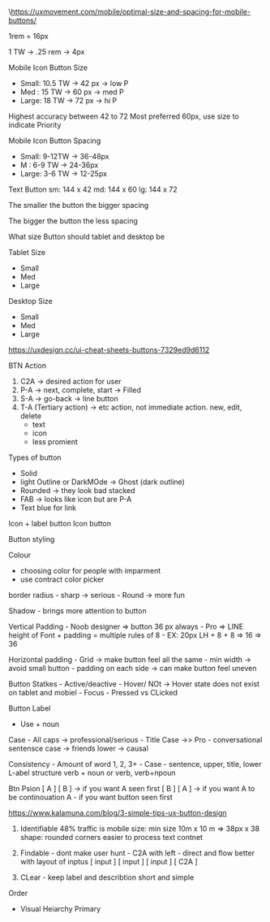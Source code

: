 \https://uxmovement.com/mobile/optimal-size-and-spacing-for-mobile-buttons/

1rem = 16px

1 TW -> .25 rem -> 4px

Mobile Icon Button
Size

- Small: 10.5 TW -> 42 px -> low P
- Med : 15 TW -> 60 px -> med P
- Large: 18 TW -> 72 px -> hi P

Highest accuracy between 42 to 72
Most preferred 60px, use size to indicate Priority

Mobile Icon Button Spacing

- Small: 9-12TW -> 36-48px
- M : 6-9 TW -> 24-36px
- Large: 3-6 TW -> 12-25px

Text Button
sm: 144 x 42
md: 144 x 60
lg: 144 x 72

The smaller the button the bigger spacing

The bigger the button the less spacing

What size Button should tablet and desktop be

Tablet
Size

- Small
- Med
- Large

Desktop
Size

- Small
- Med
- Large

https://uxdesign.cc/ui-cheat-sheets-buttons-7329ed9d6112

BTN Action

1. C2A -> desired action for user
2. P-A -> next, complete, start
   -> Filled
3. S-A -> go-back
   -> line button
4. T-A (Tertiary action) -> etc action, not immediate action. new, edit, delete
   - text
   - icon
   - less promient

Types of button

- Solid
- light Outline or DarkMOde -> Ghost (dark outline)
- Rounded -> they look bad stacked
- FAB -> looks like icon but are P-A
- Text
  blue for link

Icon + label button
Icon button

Button styling

Colour

- choosing color for people with imparment
- use contract color picker

border radius - sharp -> serious - Round -> more fun

Shadow - brings more attention to button

Vertical Padding - Noob designer => button 36 px always - Pro => LINE height of Font + padding = multiple rules of 8 - EX: 20px LH + 8 + 8 => 16 => 36

Horizontal padding - Grid -> make button feel all the same - min width -> avoid small button - padding on each side -> can make button feel uneven

Button Statkes - Active/deactive - Hover/ NOt -> Hover state does not exist on tablet and mobiel - Focus - Pressed vs CLicked

Button Label

- Use + noun

Case - All caps -> professional/serious - Title Case ->> Pro - conversational
sentensce case -> friends
lower -> causal

Consistency - Amount of word
1, 2, 3+ - Case - sentence, upper, title, lower
L-abel structure
verb + noun or verb, verb+npoun

Btn Psion
[ A ] [ B ] -> if you want A seen first
[ B ] [ A ] -> if you want A to be continouation
A - if you want button seen first

https://www.kalamuna.com/blog/3-simple-tips-ux-button-design

1. Identifiable
   48% traffic is mobile
   size:
   min size 10m x 10 m => 38px x 38
   shape:
   rounded corners easier to process text contnet

2. Findable - dont make user hunt - C2A with left - direct and flow better with layout of inptus
   [ input ]
   [ input ]
   [ input ]
   [ C2A ]

3. CLear - keep label and describtion short and simple

Order

- Visual Heiarchy
  Primary
